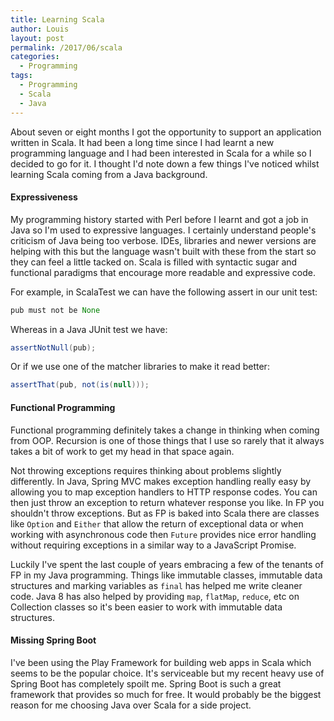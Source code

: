 ```yaml
---
title: Learning Scala
author: Louis
layout: post
permalink: /2017/06/scala
categories:
  - Programming
tags:
  - Programming
  - Scala
  - Java
---
```


About seven or eight months I got the opportunity to support an application written in Scala. It had been a long time since I had learnt a new programming language and I had been interested in Scala for a while so I decided to go for it. I thought I'd note down a few things I've noticed whilst learning Scala coming from a Java background.

#### Expressiveness
My programming history started with Perl before I learnt and got a job in Java so I'm used to expressive languages. I certainly understand people's criticism of Java being too verbose. IDEs, libraries and newer versions are helping with this but the language wasn't built with these from the start so they can feel a little tacked on. Scala is filled with syntactic sugar and functional paradigms that encourage more readable and expressive code.

For example, in ScalaTest we can have the following assert in our unit test:

```scala
pub must not be None
```

Whereas in a Java JUnit test we have:
```java
assertNotNull(pub);
```
Or if we use one of the matcher libraries to make it read better:

```java
assertThat(pub, not(is(null)));
```

#### Functional Programming

Functional programming definitely takes a change in thinking when coming from OOP. Recursion is one of those things that I use so rarely that it always takes a bit of work to get my head in that space again.

Not throwing exceptions requires thinking about problems slightly differently. In Java, Spring MVC makes exception handling really easy by allowing you to map exception handlers to HTTP response codes. You can then just throw an exception to return whatever response you like. In FP you shouldn't throw exceptions. But as FP is baked into Scala there are classes like `Option` and `Either` that allow the return of exceptional data or when working with asynchronous code then `Future` provides nice error handling without requiring exceptions in a similar way to a JavaScript Promise.

Luckily I've spent the last couple of years embracing a few of the tenants of FP in my Java programming. Things like immutable classes, immutable data structures and marking variables as `final` has helped me write cleaner code. Java 8 has also helped by providing `map`, `flatMap`, `reduce`, etc on Collection classes so it's been easier to work with immutable data structures.

#### Missing Spring Boot

I've been using the Play Framework for building web apps in Scala which seems to be the popular choice. It's serviceable but my recent heavy use of Spring Boot has completely spoilt me. Spring Boot is such a great framework that provides so much for free. It would probably be the biggest reason for me choosing Java over Scala for a side project.
